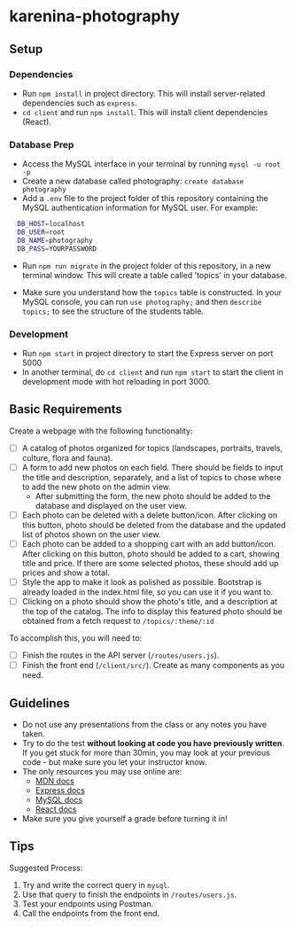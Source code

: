 # karenina-photography

## Setup

### Dependencies

- Run `npm install` in project directory. This will install server-related dependencies such as `express`.
- `cd client` and run `npm install`. This will install client dependencies (React).

### Database Prep

- Access the MySQL interface in your terminal by running `mysql -u root -p`
- Create a new database called photography: `create database photography`
- Add a `.env` file to the project folder of this repository containing the MySQL authentication information for MySQL user. For example:

```bash
  DB_HOST=localhost
  DB_USER=root
  DB_NAME=photography
  DB_PASS=YOURPASSWORD
```

- Run `npm run migrate` in the project folder of this repository, in a new terminal window. This will create a table called 'topics' in your database.

- Make sure you understand how the `topics` table is constructed. In your MySQL console, you can run `use photography;` and then `describe topics;` to see the structure of the students table.

### Development

- Run `npm start` in project directory to start the Express server on port 5000
- In another terminal, do `cd client` and run `npm start` to start the client in development mode with hot reloading in port 3000.

## Basic Requirements

Create a webpage with the following functionality:

- [ ] A catalog of photos organized for topics (landscapes, portraits, travels, culture, flora and fauna).
- [ ] A form to add new photos on each field. There should be fields to input the title and description, separately, and a list of topics to chose where to add the new photo on the admin view.
  - After submitting the form, the new photo should be added to the database and displayed on the user view.
- [ ] Each photo can be deleted with a delete button/icon. After clicking on this button, photo should be deleted from the database and the updated list of photos shown on the user view.
- [ ] Each photo can be added to a shopping cart with an add button/icon. After clicking on this button, photo should be added to a cart, showing title and price.
If there are some selected photos, these should add up prices and show a total.
- [ ] Style the app to make it look as polished as possible. Bootstrap is already loaded in the index.html file, so you can use it if you want to.
- [ ] Clicking on a photo should show the photo's title, and a description at the top of the catalog. The info to display this featured photo should be obtained from a fetch request to `/topics/:theme/:id`

To accomplish this, you will need to:

- [ ] Finish the routes in the API server (`/routes/users.js`).
- [ ] Finish the front end (`/client/src/`). Create as many components as you need.

## Guidelines

- Do not use any presentations from the class or any notes you have taken.
- Try to do the test **without looking at code you have previously written**. If you get stuck for more than 30min, you may look at your previous code - but make sure you let your instructor know.
- The only resources you may use online are:
  - [MDN docs](https://developer.mozilla.org/en-US/)
  - [Express docs](https://expressjs.com/en/api.html)
  - [MySQL docs](https://dev.mysql.com/doc/refman/8.0/en/database-use.html)
  - [React docs](https://reactjs.org/docs/hello-world.html)
- Make sure you give yourself a grade before turning it in!

## Tips

Suggested Process:

1. Try and write the correct query in `mysql`.
1. Use that query to finish the endpoints in `/routes/users.js`.
1. Test your endpoints using Postman.
1. Call the endpoints from the front end.

